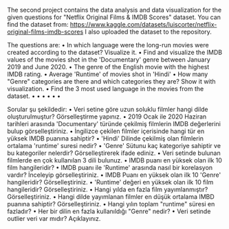 The second project contains the data analysis and data visualization for the given questions for "Netflix Original Films & IMDB Scores" dataset.
You can find the dataset from: https://www.kaggle.com/datasets/luiscorter/netflix-original-films-imdb-scores
I also uploaded the dataset to the repository.

The questions are:
• In which language were the long-run movies were created according to the dataset? 
Visualize it.
• Find and visualize the IMDB values of the movies shot in the 'Documentary' genre between January 2019 and June 2020.
• The genre of the English movie with the highest IMDB rating.
• Average 'Runtime' of movies shot in 'Hindi'
• How many "Genre" categories are there and which categories they are? 
Show it with visualization.
• Find the 3 most used language in the movies from the dataset.
•
•
•
•
•
•

Sorular şu şekildedir:
• Veri setine göre uzun soluklu filmler hangi dilde oluşturulmuştur?
Görselleştirme yapınız.
• 2019 Ocak ile 2020 Haziran tarihleri arasında 'Documentary'
türünde çekilmiş filmlerin IMDB değerlerini bulup görselleştiriniz.
• İngilizce çekilen filmler içerisinde hangi tür en yüksek IMDB
puanına sahiptir?
• 'Hindi' Dilinde çekilmiş olan filmlerin ortalama 'runtime' suresi
nedir?
• 'Genre' Sütunu kaç kategoriye sahiptir ve bu kategoriler nelerdir?
Görselleştirerek ifade ediniz.
• Veri setinde bulunan filmlerde en çok kullanılan 3 dili bulunuz.
• IMDB puanı en yüksek olan ilk 10 film hangileridir?
• IMDB puanı ile 'Runtime' arasında nasıl bir korelasyon vardır?
İnceleyip görselleştiriniz.
• IMDB Puanı en yüksek olan ilk 10 'Genre' hangileridir? 
Görselleştiriniz.
• 'Runtime' değeri en yüksek olan ilk 10 film hangileridir?
Görselleştiriniz.
• Hangi yılda en fazla film yayımlanmıştır? Görselleştiriniz.
• Hangi dilde yayımlanan filmler en düşük ortalama IMBD puanına
sahiptir? Görselleştiriniz.
• Hangi yılın toplam "runtime" süresi en fazladır?
• Her bir dilin en fazla kullanıldığı "Genre" nedir?
• Veri setinde outlier veri var mıdır? Açıklayınız.
